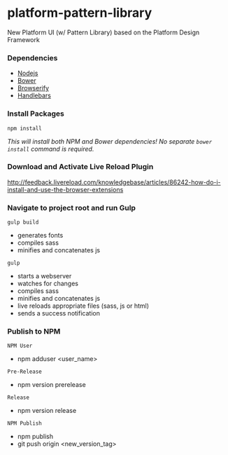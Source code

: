 # platform-pattern-library
New Platform UI (w/ Pattern Library) based on the Platform Design Framework

### Dependencies
* [Nodejs](https://nodejs.org/en/)
* [Bower](https://bower.io/)
* [Browserify](http://browserify.org/)
* [Handlebars](http://handlebarsjs.com/)

### Install Packages
`npm install`

*This will install both NPM and Bower dependencies! No separate `bower install` command is required.*

### Download and Activate Live Reload Plugin

http://feedback.livereload.com/knowledgebase/articles/86242-how-do-i-install-and-use-the-browser-extensions

### Navigate to project root and run Gulp

`gulp build`

* generates fonts
* compiles sass
* minifies and concatenates js

`gulp`

* starts a webserver
* watches for changes
* compiles sass
* minifies and concatenates js
* live reloads appropriate files (sass, js or html)
* sends a success notification

### Publish to NPM

`NPM User`
* npm adduser <user_name>

`Pre-Release`
* npm version prerelease

`Release`
* npm version release

`NPM Publish`
* npm publish
* git push origin <new_version_tag>

